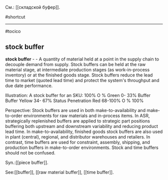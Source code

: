 См.: [[складской буфер]].

#shortcut




<hr/>

#tocico

## stock buffer

<b>stock buffer</b> -  - A quantity of material held at a point in the supply chain to decouple demand from supply.  Stock buffers can be held at the raw material stage, at intermediate production stages (as work-in-process inventory) or at the finished goods stage.  Stock buffers reduce the lead time to market (quoted lead time) and protect the system's throughput and due date performance. 


Illustration:  A stock buffer for an SKU: 
100%
O %
Green
0- 33%
Buffer
Buffer
Yellow  34- 67%
Status
Penetration
Red
 68-100%
O %
100%
 
 

Perspective: Stock buffers are used in both make-to-availability and make-to-order environments for raw materials and in-process items.  In ASR, strategically replenished buffers are applied to strategic part positions buffering both upstream and downstream variability and reducing product lead time.  In make-to-availability, finished goods stock buffers are also used in plant (central), regional, and distributor warehouses and retailers.  In contrast, time buffers are used for constraint, assembly, shipping, and production buffers in make-to-order environments.  Stock and time buffers should not be confused. 

Syn.:[[piece buffer]].



See:[[buffer]], [[raw material buffer]], [[time buffer]].
